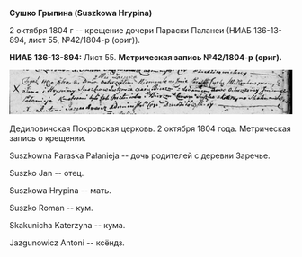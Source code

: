 **Сушко Грыпина (Suszkowa Hrypina)**

2 октября 1804 г -- крещение дочери Параски Паланеи (НИАБ 136-13-894,
лист 55, №42/1804-р (ориг)).

**НИАБ 136-13-894:** Лист 55. **Метрическая запись №42/1804-р (ориг).**

![](./media/a92332721e6224704b04d4e001ef26676f04c34e.png)

Дедиловичская Покровская церковь. 2 октября 1804 года. Метрическая
запись о крещении.

Suszkowna Paraska Pałanieja -- дочь родителей с деревни Заречье.

Suszko Jan -- отец.

Suszkowa Hrypina -- мать.

Suszko Roman -- кум.

Skakunicha Katerzyna -- кума.

Jazgunowicz Antoni -- ксёндз.
